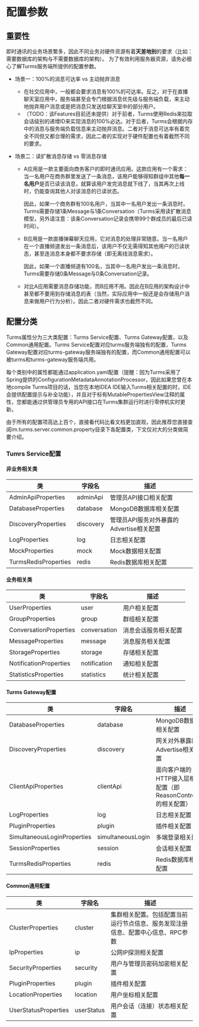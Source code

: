 # 配置参数

## 重要性

即时通讯的业务场景繁多，因此不同业务对硬件资源有着**天差地别**的要求（比如：需要数据库的架构与不需要数据库的架构）。 为了有效利用服务器资源，请务必细心了解Turms服务端所提供的配置参数。

* 场景一：100%的消息可达率 vs 主动抛弃消息

  * 在社交应用中，一般都会要求消息有100%的可达率。反之，对于在直播聊天室应用中，服务端甚至会专门根据消息优先级与服务端负载，来主动地抛弃用户消息或是把消息只发送给聊天室中的部分用户。
  * （TODO：该Features目前还未提供）对于前者，Turms使用Redis来拉取会话级别的递增ID来实现消息的100%必达。对于后者，Turms会根据内存中的消息与服务端负载信息来主动抛弃消息。二者对于消息可达率有着完全不同但又都合理的需求，因此二者的实现对于硬件配置也有着截然不同的要求。

* 场景二：读扩散消息存储 vs 零消息存储

  * A应用是一款主要面向商务客户的即时通讯应用。这款应用有一个需求：当一名用户在商务群里发送了一条消息，该用户能够得知群组中其他**每一名用户**是否已读该消息，就算该用户发完消息就下线了，当其再次上线时，仍能查询其他人对该消息的已读状态。 

    因此，如果一个商务群有100名用户，当其中一名用户发出一条消息时，Turms需要存储1条Message与1条Conversation（Turms采用读扩散消息模型，另外请注意：该条Conversation记录会携带99个群成员的最后已读时间）。

  * B应用是一款直播弹幕聊天应用，它对消息的处理非常随意。当一名用户在一个直播频道发出一条消息后，该用户不仅无需得知其他用户的已读状态，甚至连消息本身都不要求存储（即无离线消息需求）。

    因此，如果一个直播频道有100名，当其中一名用户发出一条消息时，Turms需要存储0条Message与0条Conversation记录。

  * 对比A应用需要消息存储功能，而B应用不用。因此在B应用的架构设计中甚至都不要用到存储消息的表（当然，实际应用中一般还是会存储用户消息来做用户行为分析）。因此二者对硬件需求也截然不同。

## 配置分类

Turms属性分为三大类配置：Turms Service配置、Turms Gateway配置，以及Common通用配置。Turms Service配置对应turms服务端独有的配置，Turms Gateway配置对应turms-gateway服务端独有的配置，而Common通用配置可以被turms和turms-gateway服务端共用。

每个类别中的属性都能通过application.yaml配置（提醒：因为Turms采用了Spring提供的ConfigurationMetadataAnnotationProcessor，因此如果您曾在本地compile Turms项目的话，当您在本地IDEA IDE输入Turms相关配置的时，IDE会提供配置提示与补全功能），并且对于标有MutablePropertiesView注释的属性，您都能通过供管理员专用的API接口在Turms集群运行时进行零停机实时更新。

由于所有的配置项高达上百个，直接看代码比看文档更加直观，因此推荐您直接查阅im.turms.server.common.property目录下各配置类，下文仅对大的分类做简要介绍。

### Tumrs Service配置

#### 非业务相关类

| 类                   | 字段名    | 描述                                     |
| -------------------- | --------- | ---------------------------------------- |
| AdminApiProperties   | adminApi  | 管理员API接口相关配置                    |
| DatabaseProperties   | database  | MongoDB数据库相关配置                    |
| DiscoveryProperties  | discovery | 管理员API服务对外暴露的Advertise相关配置 |
| LogProperties        | log       | 日志相关配置                             |
| MockProperties       | mock      | Mock数据相关配置                         |
| TurmsRedisProperties | redis     | Redis数据库相关配置                      |

#### 业务相关类

| 类                     | 字段名       | 描述                 |
| ---------------------- | ------------ | -------------------- |
| UserProperties         | user         | 用户相关配置         |
| GroupProperties        | group        | 群组相关配置         |
| ConversationProperties | conversation | 消息会话服务相关配置 |
| MessageProperties      | message      | 消息服务相关配置     |
| StorageProperties      | storage      | 存储相关配置         |
| NotificationProperties | notification | 通知相关配置         |
| StatisticsProperties   | statistics   | 统计相关配置         |

#### Turms Gateway配置

| 类                          | 字段名            | 描述                                                         |
| --------------------------- | ----------------- | ------------------------------------------------------------ |
| DatabaseProperties          | database          | MongoDB数据库相关配置                                        |
| DiscoveryProperties         | discovery         | 网关对外暴露的Advertise相关配置                              |
| ClientApiProperties         | clientApi         | 面向客户端的HTTP接入层相关配置（即ReasonController的相关配置） |
| LogProperties               | log               | 日志相关配置                                                 |
| PluginProperties            | plugin            | 插件相关配置                                                 |
| SimultaneousLoginProperties | simultaneousLogin | 多端登录相关配置                                             |
| SessionProperties           | session           | 会话相关配置                                                 |
| TurmsRedisProperties        | redis             | Redis数据库相关配置                                          |

#### Common通用配置

| 类                   | 字段名     | 描述                                                         |
| -------------------- | ---------- | ------------------------------------------------------------ |
| ClusterProperties    | cluster    | 集群相关配置。包括配置当前运行节点信息、服务发现注册信息、配置中心信息、RPC参数 |
| IpProperties         | ip         | 公网IP探测相关配置                                           |
| SecurityProperties   | security   | 用户与管理员密码加密相关配置                                 |
| PluginProperties     | plugin     | 插件相关配置                                                 |
| LocationProperties   | location   | 用户坐标相关配置                                             |
| UserStatusProperties | userStatus | 用户会话（连接）状态相关配置                                 |